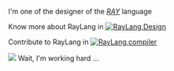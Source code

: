 I'm one of the designer of the [_RAY_](https://github.com/The-Ray-Language/raylang.design) language

Know more about RayLang in
[![RayLang,Design](https://github-readme-stats.vercel.app/api/pin/?username=The-Ray-Language&repo=raylang.design&show_owner=true)](https://github.com/The-Ray-Language/raylang.design)

Contribute to RayLang in
[![RayLang,compiler](https://github-readme-stats.vercel.app/api/pin/?username=The-Ray-Language&repo=raylang.compiler&show_owner=true&show_icons=true&theme=radical)](https://github.com/The-Ray-Language/raylang.compiler)


![](http://p4.so.qhimgs1.com/t011d059d43241005b3.jpg)
Wait, I'm working hard ...
